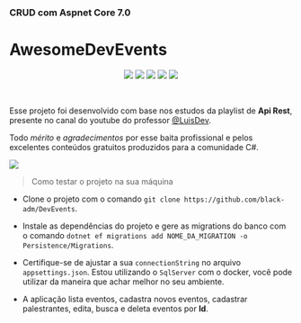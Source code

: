 ### CRUD com Aspnet Core 7.0 
# AwesomeDevEvents

<p align="center">
<img src="https://img.shields.io/badge/c%23-%23239120.svg?style=for-the-badge&logo=c-sharp&logoColor=white" />
<img src="https://img.shields.io/badge/.NET-5C2D91?style=for-the-badge&logo=.net&logoColor=white" />
<img src="https://img.shields.io/badge/Microsoft%20SQL%20Server-CC2927?style=for-the-badge&logo=microsoft%20sql%20server&logoColor=white" />
<img src="https://img.shields.io/badge/-Swagger-%23Clojure?style=for-the-badge&logo=swagger&logoColor=white" />
<img src="https://img.shields.io/badge/docker-%230db7ed.svg?style=for-the-badge&logo=docker&logoColor=white" />
</p>
<br>

Esse projeto foi desenvolvido com base nos estudos da playlist de **Api Rest**, presente no canal do youtube do professor [@LuisDev](https://www.youtube.com/@luisdev).

Todo *mérito* e *agradecimentos* por esse baita profissional e pelos excelentes conteúdos gratuitos produzidos para a comunidade C#.

<img src="https://i.ibb.co/xff66DT/Captura-de-tela-de-2023-09-27-20-25-48.png" />
</br>

> Como testar o projeto na sua máquina
- Clone o projeto com o comando `git clone https://github.com/black-adm/DevEvents`.

- Instale as dependências do projeto e gere as migrations do banco com o comando `dotnet ef migrations add NOME_DA_MIGRATION -o Persistence/Migrations`.

- Certifique-se de ajustar a sua `connectionString` no arquivo `appsettings.json`. Estou utilizando o `SqlServer` com o docker, você pode utilizar da maneira que achar melhor no seu ambiente.

- A aplicação lista eventos, cadastra novos eventos, cadastrar palestrantes, edita, busca e deleta eventos por **Id**.
